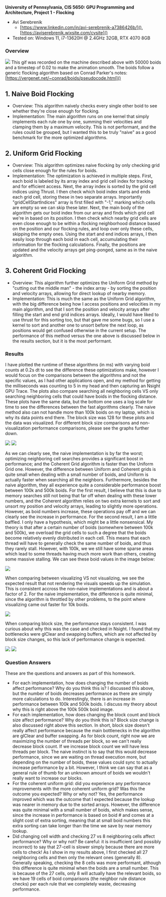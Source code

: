**University of Pennsylvania, CIS 5650: GPU Programming and Architecture,
Project 1 - Flocking**

* Avi Serebrenik
  * [https://www.linkedin.com/in/avi-serebrenik-a7386426b/](), [https://aviserebrenik.wixsite.com/cvsite]()
* Tested on: Windows 11, i7-13620H @ 2.4GHz 32GB, RTX 4070 8GB

### Overview
 ![](gif.gif)
 This gif was recorded on the machine described above with 50000 boids and a timestep of 0.02 to make the animation smooth.
 The boids follow a generic flocking algorithm based on Conrad Parker's notes: [https://vergenet.net/~conrad/boids/pseudocode.html]()
 
 ## 1. Naive Boid Flocking
  - Overview: This algorithm naively checks every single other boid to see whether they're close enough for flocking.
  - Implementation: The main algorithm runs on one kernel that simply implements each rule one by one, summing their velocities
    and clamping them by a maximum velocity. This is not performant, and the rules could be grouped, but I wanted this to be
    truly "naive" as a good benchmark for the more optimized algorithms.
    
 ## 2. Uniform Grid Flocking
  - Overview: This algorithm optimizes naive flocking by only checking grid cells close enough for the rules for boids.
  - Implementation: The optimization is achieved in multiple steps. First, each boid is labeled by its array index and grid cell
    index for tracking and for efficient access. Next, the array index is sorted by the grid cell indices using Thrust. I then check
    which boid index starts and ends each grid cell, storing these in two separate arrays. Importantly "gridCellStartIndices" array is
    first filled with "-1," marking which cells are empty so we can skip these later. Next, the main body of the algorithm gets our
    boid index from our array and finds which grid cell we're in based on its position. I then check which nearby grid cells are even
    close enough to be within a flocking neighborhood distance based on the position and our flocking rules, and loop over only these
    cells, skipping the empty ones. Using the start and end indices arrays, I then easily loop through each boid in each cell, accumulating
    their information for the flocking calculations. Finally, the positions are updated and the velocity arrays get ping-ponged, same as
    in the naive algorithm.
    
 ## 3. Coherent Grid Flocking
  - Overview: This algorithm further optimizes the Uniform Grid method by "cutting out the middle man" - the index array - by sorting
    the position and velocity arrays, allowing for direct lookup of nearby memory.
  - Implementation: This is much the same as the Uniform Grid algorithm, with the big difference being how I access positions and
    velocities in my main algorithm, and that I sort the position and velocity arrays after filling the start and end grid indices
    arrays. Ideally, I would have liked to use thrust for this sorting too, but that gave me some bugs, so I use a kernel to sort
    and another one to unsort before the next loop, as positions would get confused otherwise in the current setup. The performance
    of this method versus the one above is discussed below in the results section, but it is the most performant.

### Results
 I have plotted the runtime of these algorithms (in ms) with varying boid counts at 0.2s dt to see the difference these optimizations make,
 however I would focus on the comparisons between the algorithms and not the specific values, as I had other applications open, and my method
 for getting the milliseconds was counting to 5 in my head and then capturing an Nsight GPU Trace.
 The plots also compare searching all neighboring cells VS only searching neighboring cells that could have boids in the flocking distance.
 These plots have the same data, but the bottom one uses a log scale for time to see the differences between the fast algorithms clearly.
 The naive method also can not handle more than 100k boids on my laptop, which is why its data points end there.
 The block size was 128 for these plots and the data was visualized. For different block size comparisons and non-visualization performance
 comparisons, please see the graphs further down.
 
  ![](plotVis.png)
  ![](plotLogVis.png)
  
 As we can clearly see, the naive implementation is by far the worst; optimizing neighboring cell searches provides a significant boost in
 performance; and the Coherent Grid algorithm is faster than the Uniform Grid one. However, the difference between Uniform and Coherent grids
 is quite small when dealing with a small number of boids, and Uniform is actually faster when searching all the neighbors. Furthermore,
 besides the naive algorithm, they all experience quite a considerable performance boost between 100k and 500k boids.
 For the first result, I believe that this is due to memory searches still not being that far off when dealing with these lower numbers,
 and the Coherent algorithm relies on two extra kernels to sort and unsort my position and velocity arrays, leading to slightly more operations.
 However, as boid numbers increase, these operations pay off and we can clearly see the increase in performance.
 For the second result, I am a little baffled. I only have a hypothesis, which might be a little nonsensical. My theory is that after a certain
 number of boids (somewhere between 100k and 500k), we overload the grid cells to such a degree that the boids become relatively evenly distributed
 in each cell. This means that each thread will have to generally check the same number of boids, and thus they rarely stall. However, with 100k, we
 we still have some sparse areas which lead to some threads having much more work than others, creating some massive stalling. We can see these
 boid values in the image below:
 
  ![](combined.png)
  
  When comparing between visualizing VS not visualizing, we see the expected result that not rendering the visuals speeds up the simulation.
  This is consistent accross the non-naive implementations and is about a factor of 2. For the naive implementation, the difference is quite
  minimal, since the algorithm is throttled by other problems, to the point where visualizing came out faster for 10k boids.
  
  ![](plotNoVis.png)
  
  When comparing block size, the performance stays consistent. I was curious about why this was the case and checked in Nsight. I found that
  my bottlenecks were glClear and swapping buffers, which are not affected by block size changes, so this lack of performance change is expected.
  
  ![](plotBlocks.png)
  ![](profiler.png)
 
### Question Answers
These are the questions and answers as part of this homework.
 - For each implementation, how does changing the number of boids affect performance? Why do you think this is?
     I discussed this above, but the number of boids decreases performance as there are simply more calculations to do. Interestingly, there is an
     increase in performance between 100k and 500k boids. I discuss my theory about why this is right above the 100k 500k boid image.
 - For each implementation, how does changing the block count and block size affect performance? Why do you think this is?
     Block size change is also discussed right above this section. In short, block size doesn't really affect performance because the main bottlenecks
     in the algorithm are glClear and buffer swapping. As for block count, right now we are maximizing the number of threads per block, so we can't
     really decrease block count. If we increase block count we will have less threads per block. The naive instinct is to say that this would decrease
     performance, since we are waiting on thread execution more, but depending on the number of boids, these values could sync to actually increase performance
     by a bit. However, I think we can say that as a general rule of thumb for an unknown amount of boids we wouldn't really want to increase our blocks.
 - For the coherent uniform grid: did you experience any performance improvements with the more coherent uniform grid? Was this the outcome you expected? Why or why not?
     Yes, the performance improved which was the outcome that I expected because the lookup was nearer in memory due to the sorted arrays. However, the difference
     was quite minimal with a small number of boids, which makes sense, since the increase in performance is based on boid # and comes at a slight cost of extra sorting,
     meaning that at small boid numbers this extra sorting can take longer than the time we save by near memory lookup.
 - Did changing cell width and checking 27 vs 8 neighboring cells affect performance? Why or why not? Be careful: it is insufficient (and possibly incorrect) to say that 27-cell is slower simply because there are more cells to check!
    As I show in my results above, I first checked all 27 neighboring cells and then only the relevant ones (generally 8). Generally speaking, checking the 8 cells
    was more performant, although this difference is quite minimal when the boids are a small number. This is because of the 27 cells, only 8 will actually have the
    relevant boids, so we have 19 cells of boid comparisons (the neighbor rule distance checks) per each rule that we completely waste, decreasing performance.
